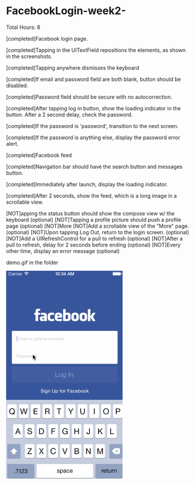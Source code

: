 FacebookLogin-week2-
====================
 Total Hours: 8
 
[completed]Facebook login page.

[completed]Tapping in the UITextField repositions the elements, as shown in the screenshots.

[completed]Tapping anywhere dismisses the keyboard

[completed]If email and password field are both blank, button should be disabled.

[completed]Password field should be secure with no autocorrection.

[completed]After tapping log in button, show the loading indicator in the button. After a 2 second delay, check the password.

[completed]If the password is 'password', transition to the next screen.

[completed]If the password is anything else, display the password error alert.

[completed]Facebook feed

[completed]Navigation bar should have the search button and messages button.

[completed]Immediately after launch, display the loading indicator.

[completed]After 2 seconds, show the feed, which is a long image in a scrollable view.
 
 
[NOT]apping the status button should show the compose view w/ the keyboard (optional)
[NOT]Tapping a profile picture should push a profile page (optional)
[NOT]More
[NOT]Add a scrollable view of the "More" page. (optional)
[NOT]Upon tapping Log Out, return to the login screen. (optional)
[NOT]Add a UIRefreshControl for a pull to refresh (optional)
[NOT]After a pull to refresh, delay for 2 seconds before ending (optional)
[NOT]Every other time, display an error message (optional)


demo.gif in the folder

![animated gif](https://raw.githubusercontent.com/taabi/FacebookLogin-week2-/master/demo.gif)

